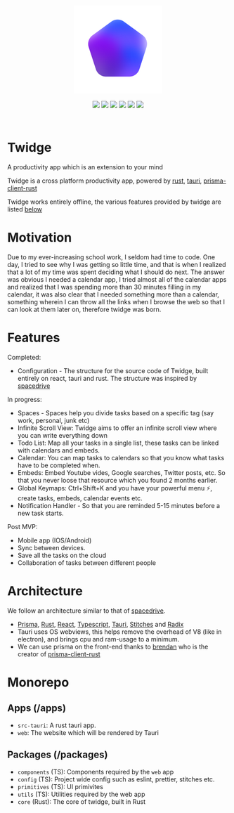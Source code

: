 <p align="center">
    <img width="200px" src="https://raw.githubusercontent.com/VarunPotti/twidge/master/assets/logo.svg">
    <p align="center">
        <img src="https://img.shields.io/badge/version-0.0.1--alpha-c6b5ff">
        <img src="https://img.shields.io/tokei/lines/github/VarunPotti/twidge?color=ffb5f5">
        <img src="https://img.shields.io/github/license/VarunPotti/twidge?color=75ff73">
        <img src="https://img.shields.io/github/languages/top/VarunPotti/twidge?color=b5f0ff">
        <img src="https://img.shields.io/github/languages/code-size/VarunPotti/twidge?color=%235e6cff&label=size">
        <a href="https://discord.gg/JWrtFeUdVA">
            <img src="https://img.shields.io/badge/discord-join-green" />
        </a>
    </p>
    <br />
    <h1>Twidge</h1>
    <p>A productivity app which is an extension to your mind</p>
</p>

Twidge is a cross platform productivity app, powered by [rust](https://rust-lang.org), [tauri](https://tauri.app), [prisma-client-rust](https://github.com/Brendonovich/prisma-client-rust)

Twidge works entirely offline, the various features provided by twidge are listed [below](#features)

# Motivation

Due to my ever-increasing school work, I seldom had time to code. One day, I tried to see why I was getting so little time, and that is when I realized that a lot of my time was spent deciding what I should do next. The answer was obvious I needed a calendar app, I tried almost all of the calendar apps and realized that I was spending more than 30 minutes filling in my calendar, it was also clear that I needed something more than a calendar, something wherein I can throw all the links when I browse the web so that I can look at them later on, therefore twidge was born.

# Features

Completed:

-   Configuration - The structure for the source code of Twidge, built entirely on react, tauri and rust. The structure was inspired by [spacedrive](https://spacedrive.com)

In progress:

-   Spaces - Spaces help you divide tasks based on a specific tag (say work, personal, junk etc)
-   Infinite Scroll View: Twidge aims to offer an infinite scroll view where you can write everything down
-   Todo List: Map all your tasks in a single list, these tasks can be linked with calendars and embeds.
-   Calendar: You can map tasks to calendars so that you know what tasks have to be completed when.
-   Embeds: Embed Youtube vides, Google searches, Twitter posts, etc. So that you never loose that resource which you found 2 months earlier.
-   Global Keymaps: Ctrl+Shift+K and you have your powerful menu ⚡, create tasks, embeds, calendar events etc.
-   Notification Handler - So that you are reminded 5-15 minutes before a new task starts.

Post MVP:

-   Mobile app (IOS/Android)
-   Sync between devices.
-   Save all the tasks on the cloud
-   Collaboration of tasks between different people

# Architecture

We follow an architecture similar to that of [spacedrive](https://spacedrive.com).

-   [Prisma](https://github.com/Brendonovich/prisma-client-rust), [Rust](https://www.rust-lang.org/), [React](https://reactjs.org/), [Typescript](https://www.typescriptlang.org/), [Tauri](https://tauri.app/), [Stitches](https://stitches.dev/) and [Radix](https://radix-ui.com)
-   Tauri uses OS webviews, this helps remove the overhead of V8 (like in electron), and brings cpu and ram-usage to a minimum.
-   We can use prisma on the front-end thanks to [brendan](https://github.com/brendonovich) who is the creator of [prisma-client-rust](https://github.com/Brendonovich/prisma-client-rust)

# Monorepo

## Apps (/apps)

-   `src-tauri`: A rust tauri app.
-   `web`: The website which will be rendered by Tauri

## Packages (/packages)

-   `components` (TS): Components required by the `web` app
-   `config` (TS): Project wide config such as eslint, prettier, stitches etc.
-   `primitives` (TS): UI primivites
-   `utils` (TS): Utilities required by the web app
-   `core` (Rust): The core of twidge, built in Rust
